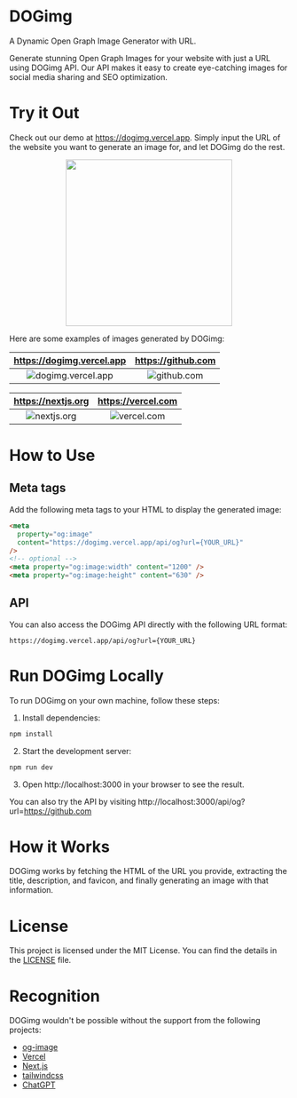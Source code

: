 # DOGimg

A Dynamic Open Graph Image Generator with URL.

Generate stunning Open Graph Images for your website with just a URL using DOGimg API. Our API makes it easy to create eye-catching images for social media sharing and SEO optimization.

# Try it Out

Check out our demo at https://dogimg.vercel.app. Simply input the URL of the website you want to generate an image for, and let DOGimg do the rest.

<p align="center">
  <img height="300" src="https://user-images.githubusercontent.com/7712035/216805287-6ea8d851-78e4-4d5d-ac21-a3c63c78833f.png">
</p>

Here are some examples of images generated by DOGimg:

|                                                 https://dogimg.vercel.app                                                  |                                                 https://github.com                                                  |
| :------------------------------------------------------------------------------------------------------------------------: | :-----------------------------------------------------------------------------------------------------------------: |
| ![dogimg.vercel.app](https://user-images.githubusercontent.com/7712035/216802949-c1547ee3-3795-4cc5-9b34-4e9b8528c858.png) | ![github.com](https://user-images.githubusercontent.com/7712035/216802950-335f096a-ed1b-42f3-83e5-d73147144d4f.png) |

|                                                 https://nextjs.org                                                  |                                                 https://vercel.com                                                  |
| :-----------------------------------------------------------------------------------------------------------------: | :-----------------------------------------------------------------------------------------------------------------: |
| ![nextjs.org](https://user-images.githubusercontent.com/7712035/216802951-8800ea03-2bd1-4839-9ef1-a2f73fa712bd.png) | ![vercel.com](https://user-images.githubusercontent.com/7712035/216802952-932b4d79-bb9b-496f-8a67-c8e5130e4b2b.png) |

# How to Use

## Meta tags

Add the following meta tags to your HTML to display the generated image:

```html
<meta
  property="og:image"
  content="https://dogimg.vercel.app/api/og?url={YOUR_URL}"
/>
<!-- optional -->
<meta property="og:image:width" content="1200" />
<meta property="og:image:height" content="630" />
```

## API

You can also access the DOGimg API directly with the following URL format:

```
https://dogimg.vercel.app/api/og?url={YOUR_URL}
```

# Run DOGimg Locally

To run DOGimg on your own machine, follow these steps:

1. Install dependencies:

```bash
npm install
```

2. Start the development server:

```bash
npm run dev
```

3. Open http://localhost:3000 in your browser to see the result.

You can also try the API by visiting http://localhost:3000/api/og?url=https://github.com

# How it Works

DOGimg works by fetching the HTML of the URL you provide, extracting the title, description, and favicon, and finally generating an image with that information.

# License

This project is licensed under the MIT License. You can find the details in the [LICENSE](LICENSE) file.

# Recognition

DOGimg wouldn't be possible without the support from the following projects:

- [og-image](https://www.npmjs.com/package/@vercel/og)
- [Vercel](https://vercel.com/)
- [Next.js](https://nextjs.org/)
- [tailwindcss](https://tailwindcss.com/)
- [ChatGPT](https://chat.openai.com/)
